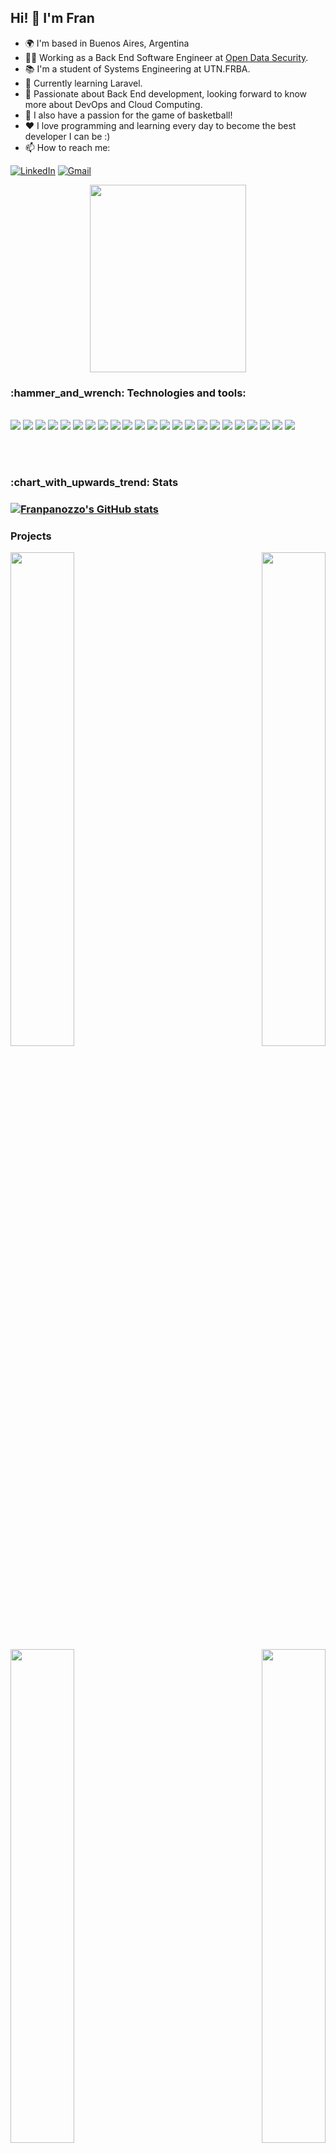 ## Hi! 👋 I'm Fran

- 🌍  I'm based in Buenos Aires, Argentina
- 👨‍💻 Working as a Back End Software Engineer at [Open Data Security](https://opendatasecurity.io/).
- 📚 I'm a student of Systems Engineering at UTN.FRBA.
- 🧠 Currently learning Laravel.
- 🌱 Passionate about Back End development, looking forward to know more about DevOps and Cloud Computing.
- :basketball: I also have a passion for the game of basketball!
- :heart: I love programming and learning every day to become the best developer I can be :)
- 📫 How to reach me:    

[![LinkedIn](https://img.shields.io/badge/linkedin-%230077B5.svg?style=for-the-badge&logo=linkedin&logoColor=white)](https://www.linkedin.com/in/franciscopanozzo/)
[![Gmail](https://img.shields.io/badge/Gmail-D14836?style=for-the-badge&logo=gmail&logoColor=white)](mailto:francisco.panozzosf@gmail.com)

<div align="center"><img width="250px" height="300px" src="https://media.giphy.com/media/5eLDrEaRGHegx2FeF2/giphy.gif" /></div>

<div>
 <h3>:hammer_and_wrench: Technologies and tools: </h3> 
 <br />
 
 <img src="https://img.shields.io/badge/Go-00ADD8?style=for-the-badge&logo=go&logoColor=white" />
 <img src="https://img.shields.io/badge/JavaScript-323330?style=for-the-badge&logo=javascript&logoColor=F7DF1E" />
 <img src="https://img.shields.io/badge/Node.js-339933?style=for-the-badge&logo=nodedotjs&logoColor=white" />
 <img src="https://img.shields.io/badge/Express.js-000000?style=for-the-badge&logo=express&logoColor=white" />
 <img src="https://img.shields.io/badge/MongoDB-4EA94B?style=for-the-badge&logo=mongodb&logoColor=white" />
 <img src="https://img.shields.io/badge/Docker-2CA5E0?style=for-the-badge&logo=docker&logoColor=white" />
 <img src="https://img.shields.io/badge/GraphQl-E10098?style=for-the-badge&logo=graphql&logoColor=white" />
 <img src="https://img.shields.io/badge/Jest-C21325?style=for-the-badge&logo=jest&logoColor=white" />
 <img src="https://img.shields.io/badge/GitHub_Actions-2088FF?style=for-the-badge&logo=github-actions&logoColor=white" />
 <img src="https://img.shields.io/badge/Socket.io-010101?&style=for-the-badge&logo=Socket.io&logoColor=white" />
 <img src="https://img.shields.io/badge/Amazon_AWS-FF9900?style=for-the-badge&logo=amazonaws&logoColor=white" />
 <img src="https://img.shields.io/badge/JWT-000000?style=for-the-badge&logo=JSON%20web%20tokens&logoColor=white" />
 <img src="https://img.shields.io/badge/Java-ED8B00?style=for-the-badge&logo=java&logoColor=white" />
 <img src="https://img.shields.io/badge/Ruby-CC342D?style=for-the-badge&logo=ruby&logoColor=white" />
 <img src="https://img.shields.io/badge/Scala-DC322F?style=for-the-badge&logo=scala&logoColor=white" />
 <img src="https://img.shields.io/badge/C-00599C?style=for-the-badge&logo=c&logoColor=white" />
 <img src="https://img.shields.io/badge/Haskell-5D4F85?style=for-the-badge&logo=haskell&logoColor=white" />
 <img src="https://img.shields.io/badge/GIT-E44C30?style=for-the-badge&logo=git&logoColor=white" />
 <img src="https://img.shields.io/badge/SQL-3776AB?style=for-the-badge&logo=mysql&logoColor=white" />
 <img src="https://img.shields.io/badge/Linux-FCC624?style=for-the-badge&logo=linux&logoColor=black" />
 <img src="https://img.shields.io/badge/Hibernate-59666C?style=for-the-badge&logo=Hibernate&logoColor=white" />
 <img src="https://img.shields.io/badge/Junit5-25A162?style=for-the-badge&logo=junit5&logoColor=white" />
 <img src="https://img.shields.io/badge/Apache_Spark-FFFFFF?style=for-the-badge&logo=apachespark&logoColor=#E35A16" />

 
 
  
 <br /><br />
</div>

<h3> :chart_with_upwards_trend: Stats <h3/>

<a href="http://www.github.com/Franpanozzo"><img src="https://github-readme-stats.vercel.app/api?username=Franpanozzo&show_icons=true&hide=&count_private=true&title_color=a855f7&text_color=facc15&icon_color=a855f7&bg_color=0f172a&hide_border=true&show_icons=true" alt="Franpanozzo's GitHub stats" /></a>

<h3>Projects</h3>

<div width="100%" align="center"><a href="https://github.com/Franpanozzo/nba-api-rest" align="left"><img align="left" width="45%" src="https://github-readme-stats.vercel.app/api/pin/?username=Franpanozzo&repo=nba-api-rest&title_color=a855f7&text_color=facc15&icon_color=a855f7&bg_color=0f172a&hide_border=true&locale=en" /></a><a href="https://github.com/Franpanozzo/proyecto-patitas-dds" align="right"><img align="right" width="45%" src="https://github-readme-stats.vercel.app/api/pin/?username=Franpanozzo&repo=proyecto-patitas-dds&title_color=a855f7&text_color=facc15&icon_color=a855f7&bg_color=0f172a&hide_border=true&locale=en" /></a></div><br /><br /><br /><br />

<br /><br /><br />

<div width="100%" align="center"><a href="https://github.com/Franpanozzo/tp-2021-1c-holy-C" align="left"><img align="left" width="45%" src="https://github-readme-stats.vercel.app/api/pin/?username=Franpanozzo&repo=tp-2021-1c-holy-C&title_color=a855f7&text_color=facc15&icon_color=a855f7&bg_color=0f172a&hide_border=true&locale=en" /></a><a href="https://github.com/Franpanozzo/rubyFramework-scalaCalabozo" align="right"><img align="right" width="45%" src="https://github-readme-stats.vercel.app/api/pin/?username=Franpanozzo&repo=rubyFramework-scalaCalabozo&title_color=a855f7&text_color=facc15&icon_color=a855f7&bg_color=0f172a&hide_border=true&locale=en" /></a></div>
